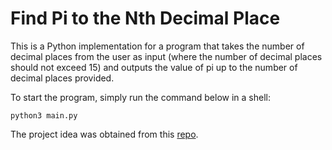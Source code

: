 # Find Pi to the Nth Decimal Place
This is a Python implementation for a program that takes the number of decimal places from the user as input (where the number of decimal places should not exceed 15) and outputs the value of pi up to the number of decimal places provided.

To start the  program, simply run the command below in a shell:

`python3 main.py`

The project idea was obtained from this [repo](https://github.com/karan/Projects).
